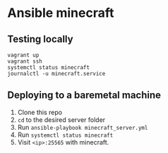 # Ansible minecraft

## Testing locally

    vagrant up
    vagrant ssh
    systemctl status minecraft
    journalctl -u minecraft.service

## Deploying to a baremetal machine

1. Clone this repo
2. `cd` to the desired server folder
3. Run `ansible-playbook minecraft_server.yml`
4. Run `systemctl status minecraft`
5. Visit `<ip>:25565` with minecraft.